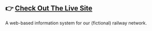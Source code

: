 👉 [**Check Out The Live Site**](https://railway-information-system.onrender.com/)
---
A web-based information system for our (fictional) railway network.<br>
